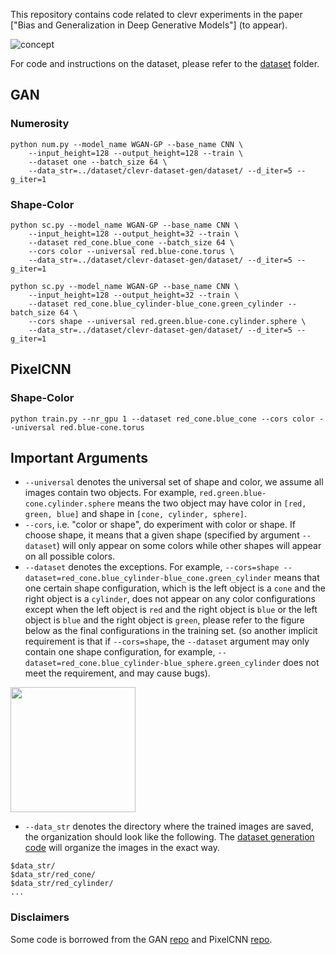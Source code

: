 This repository contains code related to clevr experiments in the paper 
["Bias and Generalization in Deep Generative Models"] (to appear). 

![concept](https://github.com/ermongroup/BiasAndGeneralization/blob/master/DotsAndPie/img/concept_illustration.png)

For code and instructions on the dataset, please refer to the 
[dataset](https://github.com/hyren/clevr/tree/master/clevr) folder. 

## GAN
### Numerosity
```
python num.py --model_name WGAN-GP --base_name CNN \
    --input_height=128 --output_height=128 --train \
    --dataset one --batch_size 64 \
    --data_str=../dataset/clevr-dataset-gen/dataset/ --d_iter=5 --g_iter=1
```
### Shape-Color
```
python sc.py --model_name WGAN-GP --base_name CNN \
    --input_height=128 --output_height=32 --train \
    --dataset red_cone.blue_cone --batch_size 64 \
    --cors color --universal red.blue-cone.torus \
    --data_str=../dataset/clevr-dataset-gen/dataset/ --d_iter=5 --g_iter=1
```
```
python sc.py --model_name WGAN-GP --base_name CNN \
    --input_height=128 --output_height=32 --train \
    --dataset red_cone.blue_cylinder-blue_cone.green_cylinder --batch_size 64 \
    --cors shape --universal red.green.blue-cone.cylinder.sphere \
    --data_str=../dataset/clevr-dataset-gen/dataset/ --d_iter=5 --g_iter=1
```
## PixelCNN
### Shape-Color
```
python train.py --nr_gpu 1 --dataset red_cone.blue_cone --cors color --universal red.blue-cone.torus
```

## Important Arguments
- ``--universal`` denotes the universal set of shape and color, we assume all images contain two objects. For example, ``red.green.blue-cone.cylinder.sphere`` means the two object may have color in ``[red, green, blue]`` and shape in ``[cone, cylinder, sphere]``.
- ``--cors``, i.e. "color or shape", do experiment with color or shape. If choose shape, it means that a given shape (specified by argument ``--dataset``) will only appear on some colors while other shapes will appear on all possible colors.
- ``--dataset`` denotes the exceptions. For example, ``--cors=shape --dataset=red_cone.blue_cylinder-blue_cone.green_cylinder`` means that one certain shape configuration, which is the left object is a ``cone`` and the right object is a ``cylinder``, does not appear on any color configurations except when the left object is ``red`` and the right object is ``blue`` or the left object is ``blue`` and the right object is ``green``, please refer to the figure below as the final configurations in the training set. (so another implicit requirement is that if ``--cors=shape``, the ``--dataset`` argument may only contain one shape configuration, for example, ``--dataset=red_cone.blue_cylinder-blue_sphere.green_cylinder`` does not meet the requirement, and may cause bugs).

<img src="https://github.com/ermongroup/BiasAndGeneralization/blob/master/clevr/clevr/samples/nine.png" width="200" height="200" />

- ``--data_str`` denotes the directory where the trained images are saved, the organization should look like the following. The [dataset generation code](https://github.com/hyren/clevr/tree/master/clevr) will organize the images in the exact way.
```
$data_str/
$data_str/red_cone/
$data_str/red_cylinder/
...
```

### Disclaimers
Some code is borrowed from the GAN [repo](https://github.com/carpedm20/DCGAN-tensorflow) and PixelCNN [repo](https://github.com/openai/pixel-cnn). 

